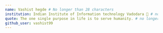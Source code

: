 ```yaml
---
name: Vashist hegde # No longer than 28 characters
institution: Indian Institute of Information technology Vadodara 🚩 # no longer than 58 characters
quote: The one single purpose in life is to serve humanity. # no longer than 100 characters, avoid using quotes(") to guarantee the format remains the same.
github_user: vashist99
---
```

